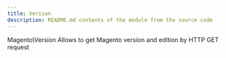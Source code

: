 ```yaml
---
title: Version
description: README.md contents of the module from the source code
---
```


Magento\Version Allows to get Magento version and edition by HTTP GET request
